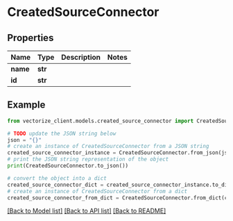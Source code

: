 # CreatedSourceConnector


## Properties

Name | Type | Description | Notes
------------ | ------------- | ------------- | -------------
**name** | **str** |  | 
**id** | **str** |  | 

## Example

```python
from vectorize_client.models.created_source_connector import CreatedSourceConnector

# TODO update the JSON string below
json = "{}"
# create an instance of CreatedSourceConnector from a JSON string
created_source_connector_instance = CreatedSourceConnector.from_json(json)
# print the JSON string representation of the object
print(CreatedSourceConnector.to_json())

# convert the object into a dict
created_source_connector_dict = created_source_connector_instance.to_dict()
# create an instance of CreatedSourceConnector from a dict
created_source_connector_from_dict = CreatedSourceConnector.from_dict(created_source_connector_dict)
```
[[Back to Model list]](../README.md#documentation-for-models) [[Back to API list]](../README.md#documentation-for-api-endpoints) [[Back to README]](../README.md)


